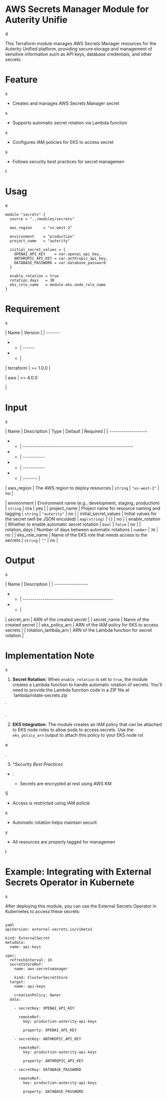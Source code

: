 

# AWS Secrets Manager Module for Auterity Unifie

d

This Terraform module manages AWS Secrets Manager resources for the Auterity Unified platform, providing secure storage and management of sensitive information such as API keys, database credentials, and other secrets.

#

# Feature

s

- Creates and manages AWS Secrets Manager secret

s

- Supports automatic secret rotation via Lambda function

s

- Configures IAM policies for EKS to access secret

s

- Follows security best practices for secret managemen

t

#

# Usag

e

```hcl
module "secrets" {
  source = "../modules/secrets"

  aws_region     = "us-west-2"

  environment    = "production"
  project_name   = "auterity"

  initial_secret_values = {
    OPENAI_API_KEY    = var.openai_api_key,
    ANTHROPIC_API_KEY = var.anthropic_api_key,
    DATABASE_PASSWORD = var.database_password
  }

  enable_rotation = true
  rotation_days   = 30
  eks_role_name   = module.eks.node_role_name
}

```

#

# Requirement

s

| Name      | Version  |
| -------

- - | ------

- - |

| terraform | >= 1.0.0 |

| aws       | >= 4.0.0

|

#

# Input

s

| Name                  | Description                                               | Type          | Default       | Required |
| -------------------

- - | -------------------------------------------------------

- - | -----------

- - | -----------

- - | :------: |

| aws_region            | The AWS region to deploy resources                        | `string`      | `"us-west-2"` |    no    |

| environment           | Environment name (e.g., development, staging, production) | `string`      | n/a           |   yes    |
| project_name          | Project name for resource naming and tagging              | `string`      | `"auterity"`  |    no    |
| initial_secret_values | Initial values for the secret (will be JSON encoded)      | `map(string)` | `{}`          |    no    |
| enable_rotation       | Whether to enable automatic secret rotation               | `bool`        | `false`       |    no    |
| rotation_days         | Number of days between automatic rotations                | `number`      | `30`          |    no    |
| eks_role_name         | Name of the EKS role that needs access to the secrets     | `string`      | `""`          |    no    |

#

# Output

s

| Name                | Description                                     |
| -----------------

- - | ---------------------------------------------

- - |

| secret_arn          | ARN of the created secret                       |
| secret_name         | Name of the created secret                      |
| eks_policy_arn      | ARN of the IAM policy for EKS to access secrets |
| rotation_lambda_arn | ARN of the Lambda function for secret rotation  |

#

# Implementation Note

s

1. **Secret Rotation**: When `enable_rotation` is set to `true`, the module creates a Lambda function to handle automatic rotation of secrets. You'll need to provide the Lambda function code in a ZIP file at `lambda/rotate-secrets.zip

`

.

2. **EKS Integration**: The module creates an IAM policy that can be attached to EKS node roles to allow pods to access secrets. Use the `eks_policy_arn` output to attach this policy to your EKS node rol

e

.

3. **Security Best Practices*

* :

   - Secrets are encrypted at rest using AWS KM

S

   - Access is restricted using IAM policie

s

   - Automatic rotation helps maintain securit

y

   - All resources are properly tagged for managemen

t

#

# Example: Integrating with External Secrets Operator in Kubernete

s

After deploying this module, you can use the External Secrets Operator in Kubernetes to access these secrets:

```

yaml
apiVersion: external-secrets.io/v1beta1

kind: ExternalSecret
metadata:
  name: api-keys

spec:
  refreshInterval: 1h
  secretStoreRef:
    name: aws-secretsmanager

    kind: ClusterSecretStore
  target:
    name: api-keys

    creationPolicy: Owner
  data:

    - secretKey: OPENAI_API_KEY

      remoteRef:
        key: production-auterity-api-keys

        property: OPENAI_API_KEY

    - secretKey: ANTHROPIC_API_KEY

      remoteRef:
        key: production-auterity-api-keys

        property: ANTHROPIC_API_KEY

    - secretKey: DATABASE_PASSWORD

      remoteRef:
        key: production-auterity-api-keys

        property: DATABASE_PASSWORD

```
